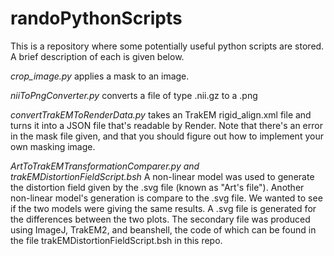 # randoPythonScripts
This is a repository where some potentially useful python scripts are stored.  A brief description of each is given below.

*crop_image.py* applies a mask to an image.

*niiToPngConverter.py* converts a file of type .nii.gz to a .png

*convertTrakEMToRenderData.py* takes an TrakEM rigid_align.xml file and turns it into a JSON file that's readable by Render.  Note that there's an error in the mask file given, and that you should figure out how to implement your own masking image.

*ArtToTrakEMTransformationComparer.py and trakEMDistortionFieldScript.bsh*  A non-linear model was used to generate the distortion field given by the .svg file (known as "Art's file").  Another non-linear model's generation is compare to the .svg file.  We wanted to see if the two models were giving the same results.  A .svg file is generated for the differences between the two plots.  The secondary file was produced using ImageJ, TrakEM2, and beanshell, the code of which can be found in the file trakEMDistortionFieldScript.bsh in this repo.


